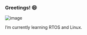 ### Greetings! 😄


![image](https://user-images.githubusercontent.com/54840122/204197284-76e2c1cc-b693-4313-be2c-bb794add6b59.png)






I’m currently learning RTOS and Linux.

<!--
**rpointjour/rpointjour** is a ✨ _special_ ✨ repository because its `README.md` (this file) appears on your GitHub profile.

Here are some ideas to get you started:

- 🔭 I’m currently working on ...
- 🌱 I’m currently learning ...
- 👯 I’m looking to collaborate on ...
- 🤔 I’m looking for help with ...
- 💬 Ask me about ...
- 📫 How to reach me: ...
- 😄 Pronouns: ...
- ⚡ Fun fact: ...
-->
